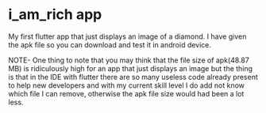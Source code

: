 # i_am_rich app

My first flutter app that just displays an image of a diamond.
I have given the apk file so you can download and test it in android device.

NOTE- One thing to note that you may think that the file size of apk(48.87 MB) is ridiculously high 
for an app that just displays an image but the thing is that in the IDE with flutter there are so 
many useless code already present to help new developers and with my current skill level I do add not 
know which file I can remove, otherwise the apk file size would had been a lot less.